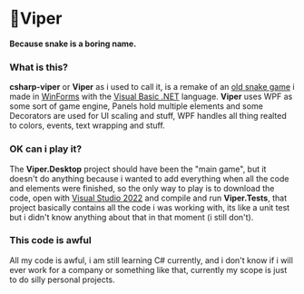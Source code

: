 # 🐍Viper
**Because snake is a boring name.**
### What is this?
**csharp-viper** or **Viper** as i used to call it, is a remake of an [old snake game](https://github.com/ktmri01/snakewpf) i made in [WinForms](https://learn.microsoft.com/en-us/dotnet/desktop/winforms/overview/?view=netdesktop-9.0) with the [Visual Basic .NET](https://en.wikipedia.org/wiki/Visual_Basic_(.NET)) language. **Viper** uses WPF as some sort of game engine, Panels hold multiple elements and some Decorators are used for UI scaling and stuff, WPF handles all thing realted to colors, events, text wrapping and stuff.

### OK can i play it?
The **Viper.Desktop** project should have been the "main game", but it doesn't do anything because i wanted to add everything when all the code and elements were finished, so the only way to play is to download the code, open with [Visual Studio 2022](https://visualstudio.microsoft.com/vs/) and compile and run **Viper.Tests**, that project basically contains all the code i was working with, its like a unit test but i didn't know anything about that in that moment (i still don't).

### This code is awful
All my code is awful, i am still learning C# currently, and i don't know if i will ever work for a company or something like that, currently my scope is just to do silly personal projects.
